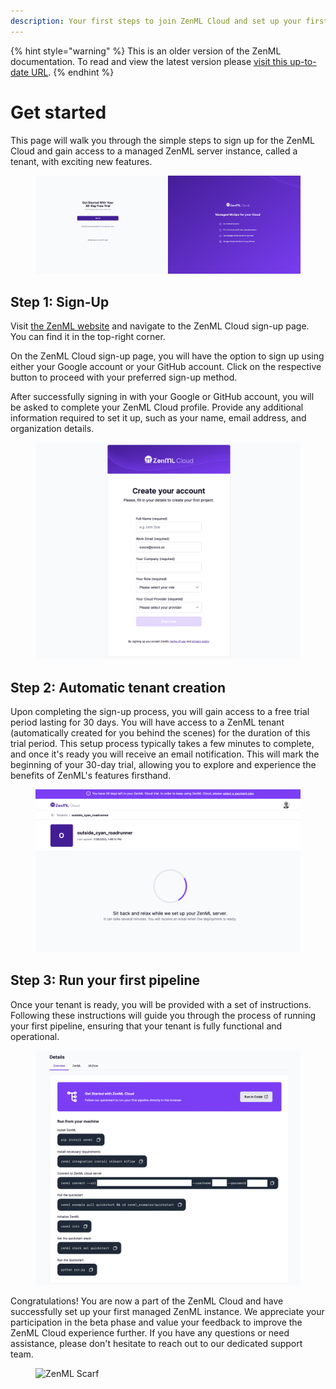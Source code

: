 ```yaml
---
description: Your first steps to join ZenML Cloud and set up your first tenant.
---
```


{% hint style="warning" %}
This is an older version of the ZenML documentation. To read and view the latest version please [visit this up-to-date URL](https://docs.zenml.io).
{% endhint %}


# Get started

This page will walk you through the simple steps to sign up for the ZenML Cloud and gain access to a managed ZenML server instance, called a tenant, with exciting new features.

<figure><img src="../../.gitbook/assets/zenml-cloud-signup-page.png" alt=""><figcaption></figcaption></figure>

## Step 1: Sign-Up

Visit [the ZenML website](https://www.zenml.io/home) and navigate to the ZenML Cloud sign-up page. You can find it in the top-right corner.

On the ZenML Cloud sign-up page, you will have the option to sign up using either your Google account or your GitHub account. Click on the respective button to proceed with your preferred sign-up method.

After successfully signing in with your Google or GitHub account, you will be asked to complete your ZenML Cloud profile. Provide any additional information required to set it up, such as your name, email address, and organization details.

<figure><img src="../../.gitbook/assets/zenml-cloud-form.png" alt=""><figcaption></figcaption></figure>

## Step 2: Automatic tenant creation

Upon completing the sign-up process, you will gain access to a free trial period lasting for 30 days. You will have access to a ZenML tenant (automatically created for you behind the scenes) for the duration of this trial period. This setup process typically takes a few minutes to complete, and once it's ready you will receive an email notification. This will mark the beginning of your 30-day trial, allowing you to explore and experience the benefits of ZenML's features firsthand.

<figure><img src="../../.gitbook/assets/zenml-cloud-tenant-creation.png" alt=""><figcaption></figcaption></figure>

## Step 3: Run your first pipeline

Once your tenant is ready, you will be provided with a set of instructions. Following these instructions will guide you through the process of running your first pipeline, ensuring that your tenant is fully functional and operational.

<figure><img src="../../.gitbook/assets/zenml-cloud-tenant-details.png" alt=""><figcaption></figcaption></figure>

Congratulations! You are now a part of the ZenML Cloud and have successfully set up your first managed ZenML instance. We appreciate your participation in the beta phase and value your feedback to improve the ZenML Cloud experience further. If you have any questions or need assistance, please don't hesitate to reach out to our dedicated support team.

<figure><img src="https://static.scarf.sh/a.png?x-pxid=f0b4f458-0a54-4fcd-aa95-d5ee424815bc" alt="ZenML Scarf"><figcaption></figcaption></figure>
